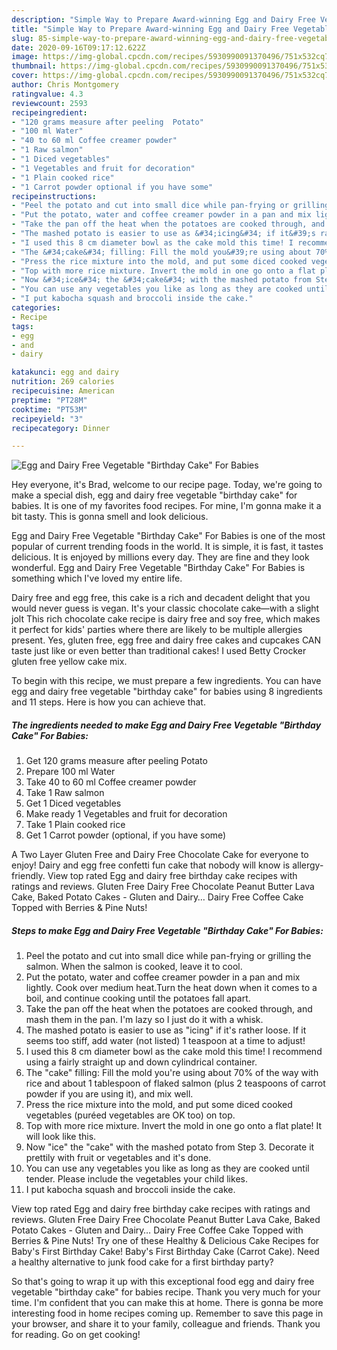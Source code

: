 ```yaml
---
description: "Simple Way to Prepare Award-winning Egg and Dairy Free Vegetable &amp;#34;Birthday Cake&amp;#34; For Babies"
title: "Simple Way to Prepare Award-winning Egg and Dairy Free Vegetable &amp;#34;Birthday Cake&amp;#34; For Babies"
slug: 85-simple-way-to-prepare-award-winning-egg-and-dairy-free-vegetable-and-34-birthday-cake-and-34-for-babies
date: 2020-09-16T09:17:12.622Z
image: https://img-global.cpcdn.com/recipes/5930990091370496/751x532cq70/egg-and-dairy-free-vegetable-birthday-cake-for-babies-recipe-main-photo.jpg
thumbnail: https://img-global.cpcdn.com/recipes/5930990091370496/751x532cq70/egg-and-dairy-free-vegetable-birthday-cake-for-babies-recipe-main-photo.jpg
cover: https://img-global.cpcdn.com/recipes/5930990091370496/751x532cq70/egg-and-dairy-free-vegetable-birthday-cake-for-babies-recipe-main-photo.jpg
author: Chris Montgomery
ratingvalue: 4.3
reviewcount: 2593
recipeingredient:
- "120 grams measure after peeling  Potato"
- "100 ml Water"
- "40 to 60 ml Coffee creamer powder"
- "1 Raw salmon"
- "1 Diced vegetables"
- "1 Vegetables and fruit for decoration"
- "1 Plain cooked rice"
- "1 Carrot powder optional if you have some"
recipeinstructions:
- "Peel the potato and cut into small dice while pan-frying or grilling the salmon.  When the salmon is cooked, leave it to cool."
- "Put the potato, water and coffee creamer powder in a pan and mix lightly. Cook over medium heat.Turn the heat down when it comes to a boil, and continue cooking until the potatoes fall apart."
- "Take the pan off the heat when the potatoes are cooked through, and mash them in the pan. I&#39;m lazy so I just do it with a whisk."
- "The mashed potato is easier to use as &#34;icing&#34; if it&#39;s rather loose. If it seems too stiff, add water (not listed) 1 teaspoon at a time to adjust!"
- "I used this 8 cm diameter bowl as the cake mold this time! I recommend using a fairly straight up and down cylindrical container."
- "The &#34;cake&#34; filling: Fill the mold you&#39;re using about 70% of the way with rice and about 1 tablespoon of flaked salmon (plus 2 teaspoons of carrot powder if you are using it), and mix well."
- "Press the rice mixture into the mold, and put some diced cooked vegetables (puréed vegetables are OK too) on top."
- "Top with more rice mixture. Invert the mold in one go onto a flat plate! It will look like this."
- "Now &#34;ice&#34; the &#34;cake&#34; with the mashed potato from Step 3. Decorate it prettily with fruit or vegetables and it&#39;s done."
- "You can use any vegetables you like as long as they are cooked until tender. Please include the vegetables your child likes."
- "I put kabocha squash and broccoli inside the cake."
categories:
- Recipe
tags:
- egg
- and
- dairy

katakunci: egg and dairy 
nutrition: 269 calories
recipecuisine: American
preptime: "PT28M"
cooktime: "PT53M"
recipeyield: "3"
recipecategory: Dinner

---
```



![Egg and Dairy Free Vegetable &#34;Birthday Cake&#34; For Babies](https://img-global.cpcdn.com/recipes/5930990091370496/751x532cq70/egg-and-dairy-free-vegetable-birthday-cake-for-babies-recipe-main-photo.jpg)

Hey everyone, it's Brad, welcome to our recipe page. Today, we're going to make a special dish, egg and dairy free vegetable &#34;birthday cake&#34; for babies. It is one of my favorites food recipes. For mine, I'm gonna make it a bit tasty. This is gonna smell and look delicious.

Egg and Dairy Free Vegetable &#34;Birthday Cake&#34; For Babies is one of the most popular of current trending foods in the world. It is simple, it is fast, it tastes delicious. It is enjoyed by millions every day. They are fine and they look wonderful. Egg and Dairy Free Vegetable &#34;Birthday Cake&#34; For Babies is something which I've loved my entire life.

Dairy free and egg free, this cake is a rich and decadent delight that you would never guess is vegan. It&#39;s your classic chocolate cake—with a slight jolt This rich chocolate cake recipe is dairy free and soy free, which makes it perfect for kids&#39; parties where there are likely to be multiple allergies present. Yes, gluten free, egg free and dairy free cakes and cupcakes CAN taste just like or even better than traditional cakes! I used Betty Crocker gluten free yellow cake mix.


To begin with this recipe, we must prepare a few ingredients. You can have egg and dairy free vegetable &#34;birthday cake&#34; for babies using 8 ingredients and 11 steps. Here is how you can achieve that.

<!--inarticleads1-->

##### The ingredients needed to make Egg and Dairy Free Vegetable &#34;Birthday Cake&#34; For Babies:

1. Get 120 grams measure after peeling  Potato
1. Prepare 100 ml Water
1. Take 40 to 60 ml Coffee creamer powder
1. Take 1 Raw salmon
1. Get 1 Diced vegetables
1. Make ready 1 Vegetables and fruit for decoration
1. Take 1 Plain cooked rice
1. Get 1 Carrot powder (optional, if you have some)


A Two Layer Gluten Free and Dairy Free Chocolate Cake for everyone to enjoy! Dairy and egg free confetti fun cake that nobody will know is allergy-friendly. View top rated Egg and dairy free birthday cake recipes with ratings and reviews. Gluten Free Dairy Free Chocolate Peanut Butter Lava Cake, Baked Potato Cakes - Gluten and Dairy… Dairy Free Coffee Cake Topped with Berries &amp; Pine Nuts! 

<!--inarticleads2-->

##### Steps to make Egg and Dairy Free Vegetable &#34;Birthday Cake&#34; For Babies:

1. Peel the potato and cut into small dice while pan-frying or grilling the salmon.  When the salmon is cooked, leave it to cool.
1. Put the potato, water and coffee creamer powder in a pan and mix lightly. Cook over medium heat.Turn the heat down when it comes to a boil, and continue cooking until the potatoes fall apart.
1. Take the pan off the heat when the potatoes are cooked through, and mash them in the pan. I&#39;m lazy so I just do it with a whisk.
1. The mashed potato is easier to use as &#34;icing&#34; if it&#39;s rather loose. If it seems too stiff, add water (not listed) 1 teaspoon at a time to adjust!
1. I used this 8 cm diameter bowl as the cake mold this time! I recommend using a fairly straight up and down cylindrical container.
1. The &#34;cake&#34; filling: Fill the mold you&#39;re using about 70% of the way with rice and about 1 tablespoon of flaked salmon (plus 2 teaspoons of carrot powder if you are using it), and mix well.
1. Press the rice mixture into the mold, and put some diced cooked vegetables (puréed vegetables are OK too) on top.
1. Top with more rice mixture. Invert the mold in one go onto a flat plate! It will look like this.
1. Now &#34;ice&#34; the &#34;cake&#34; with the mashed potato from Step 3. Decorate it prettily with fruit or vegetables and it&#39;s done.
1. You can use any vegetables you like as long as they are cooked until tender. Please include the vegetables your child likes.
1. I put kabocha squash and broccoli inside the cake.


View top rated Egg and dairy free birthday cake recipes with ratings and reviews. Gluten Free Dairy Free Chocolate Peanut Butter Lava Cake, Baked Potato Cakes - Gluten and Dairy… Dairy Free Coffee Cake Topped with Berries &amp; Pine Nuts! Try one of these Healthy &amp; Delicious Cake Recipes for Baby&#39;s First Birthday Cake! Baby&#39;s First Birthday Cake (Carrot Cake). Need a healthy alternative to junk food cake for a first birthday party? 

So that's going to wrap it up with this exceptional food egg and dairy free vegetable &#34;birthday cake&#34; for babies recipe. Thank you very much for your time. I'm confident that you can make this at home. There is gonna be more interesting food in home recipes coming up. Remember to save this page in your browser, and share it to your family, colleague and friends. Thank you for reading. Go on get cooking!
